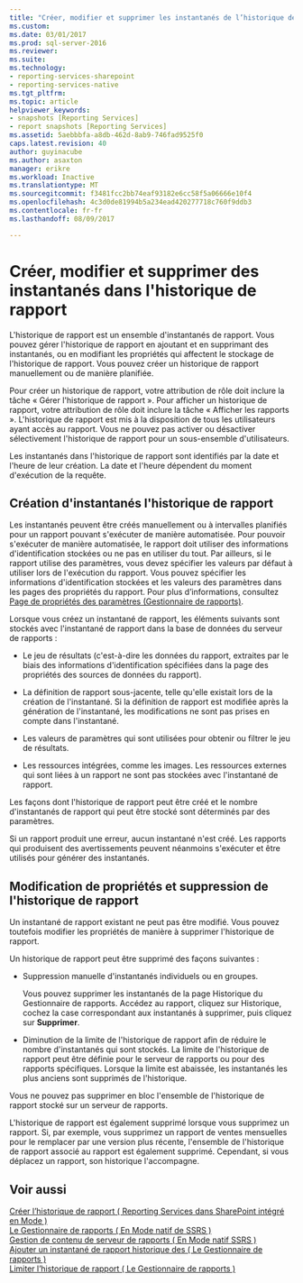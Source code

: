 ```yaml
---
title: "Créer, modifier et supprimer les instantanés de l’historique de rapport | Documents Microsoft"
ms.custom: 
ms.date: 03/01/2017
ms.prod: sql-server-2016
ms.reviewer: 
ms.suite: 
ms.technology:
- reporting-services-sharepoint
- reporting-services-native
ms.tgt_pltfrm: 
ms.topic: article
helpviewer_keywords:
- snapshots [Reporting Services]
- report snapshots [Reporting Services]
ms.assetid: 5aebbbfa-a8db-462d-8ab9-746fad9525f0
caps.latest.revision: 40
author: guyinacube
ms.author: asaxton
manager: erikre
ms.workload: Inactive
ms.translationtype: MT
ms.sourcegitcommit: f3481fcc2bb74eaf93182e6cc58f5a06666e10f4
ms.openlocfilehash: 4c3d0de81994b5a234ead420277718c760f9ddb3
ms.contentlocale: fr-fr
ms.lasthandoff: 08/09/2017

---
```

# <a name="create-modify-and-delete-snapshots-in-report-history"></a>Créer, modifier et supprimer des instantanés dans l'historique de rapport
  L'historique de rapport est un ensemble d'instantanés de rapport. Vous pouvez gérer l'historique de rapport en ajoutant et en supprimant des instantanés, ou en modifiant les propriétés qui affectent le stockage de l'historique de rapport. Vous pouvez créer un historique de rapport manuellement ou de manière planifiée.  
  
 Pour créer un historique de rapport, votre attribution de rôle doit inclure la tâche « Gérer l'historique de rapport ». Pour afficher un historique de rapport, votre attribution de rôle doit inclure la tâche « Afficher les rapports ». L'historique de rapport est mis à la disposition de tous les utilisateurs ayant accès au rapport. Vous ne pouvez pas activer ou désactiver sélectivement l'historique de rapport pour un sous-ensemble d'utilisateurs.  
  
 Les instantanés dans l'historique de rapport sont identifiés par la date et l'heure de leur création. La date et l'heure dépendent du moment d'exécution de la requête.  
  
## <a name="creating-snapshots-in-report-history"></a>Création d'instantanés l'historique de rapport  
 Les instantanés peuvent être créés manuellement ou à intervalles planifiés pour un rapport pouvant s'exécuter de manière automatisée. Pour pouvoir s'exécuter de manière automatisée, le rapport doit utiliser des informations d'identification stockées ou ne pas en utiliser du tout. Par ailleurs, si le rapport utilise des paramètres, vous devez spécifier les valeurs par défaut à utiliser lors de l'exécution du rapport. Vous pouvez spécifier les informations d'identification stockées et les valeurs des paramètres dans les pages des propriétés du rapport. Pour plus d’informations, consultez [Page de propriétés des paramètres &#40;Gestionnaire de rapports&#41;](http://msdn.microsoft.com/library/ebb53598-2378-46ae-8935-d5192f8ea49a).  
  
 Lorsque vous créez un instantané de rapport, les éléments suivants sont stockés avec l'instantané de rapport dans la base de données du serveur de rapports :  
  
-   Le jeu de résultats (c'est-à-dire les données du rapport, extraites par le biais des informations d'identification spécifiées dans la page des propriétés des sources de données du rapport).  
  
-   La définition de rapport sous-jacente, telle qu'elle existait lors de la création de l'instantané. Si la définition de rapport est modifiée après la génération de l'instantané, les modifications ne sont pas prises en compte dans l'instantané.  
  
-   Les valeurs de paramètres qui sont utilisées pour obtenir ou filtrer le jeu de résultats.  
  
-   Les ressources intégrées, comme les images. Les ressources externes qui sont liées à un rapport ne sont pas stockées avec l'instantané de rapport.  
  
 Les façons dont l'historique de rapport peut être créé et le nombre d'instantanés de rapport qui peut être stocké sont déterminés par des paramètres.  
  
 Si un rapport produit une erreur, aucun instantané n'est créé. Les rapports qui produisent des avertissements peuvent néanmoins s'exécuter et être utilisés pour générer des instantanés.  
  
## <a name="modifying-properties-and-deleting-report-history"></a>Modification de propriétés et suppression de l'historique de rapport  
 Un instantané de rapport existant ne peut pas être modifié. Vous pouvez toutefois modifier les propriétés de manière à supprimer l'historique de rapport.  
  
 Un historique de rapport peut être supprimé des façons suivantes :  
  
-   Suppression manuelle d'instantanés individuels ou en groupes.  
  
     Vous pouvez supprimer les instantanés de la page Historique du Gestionnaire de rapports. Accédez au rapport, cliquez sur Historique, cochez la case correspondant aux instantanés à supprimer, puis cliquez sur **Supprimer**.  
  
-   Diminution de la limite de l'historique de rapport afin de réduire le nombre d'instantanés qui sont stockés. La limite de l'historique de rapport peut être définie pour le serveur de rapports ou pour des rapports spécifiques. Lorsque la limite est abaissée, les instantanés les plus anciens sont supprimés de l'historique.  
  
 Vous ne pouvez pas supprimer en bloc l'ensemble de l'historique de rapport stocké sur un serveur de rapports.  
  
 L'historique de rapport est également supprimé lorsque vous supprimez un rapport. Si, par exemple, vous supprimez un rapport de ventes mensuelles pour le remplacer par une version plus récente, l'ensemble de l'historique de rapport associé au rapport est également supprimé. Cependant, si vous déplacez un rapport, son historique l'accompagne.  
  
## <a name="see-also"></a>Voir aussi  
 [Créer l’historique de rapport &#40; Reporting Services dans SharePoint intégré en Mode &#41;](../../reporting-services/report-server/create-report-history-reporting-services-in-sharepoint-integrated-mode.md)   
 [Le Gestionnaire de rapports &#40; En Mode natif de SSRS &#41;](http://msdn.microsoft.com/library/80949f9d-58f5-48e3-9342-9e9bf4e57896)   
 [Gestion de contenu de serveur de rapports &#40; En Mode natif SSRS &#41;](../../reporting-services/report-server/report-server-content-management-ssrs-native-mode.md)   
 [Ajouter un instantané de rapport historique des &#40; Le Gestionnaire de rapports &#41;](../../reporting-services/report-server/add-a-snapshot-to-report-history-report-manager.md)   
 [Limiter l’historique de rapport &#40; Le Gestionnaire de rapports &#41;](../../reporting-services/reports/limit-report-history-report-manager.md)  
  
  

